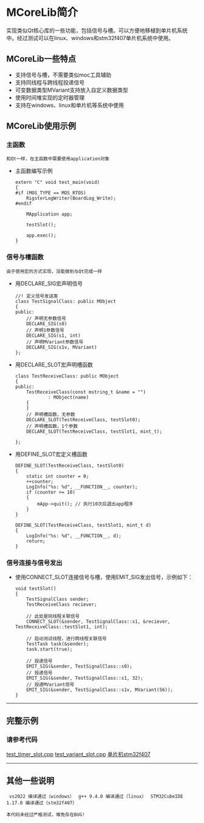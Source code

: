 # MCoreLib简介

实现类似Qt核心库的一些功能，包括信号与槽。可以方便地移植到单片机系统中。经过测试可以在linux、windows和stm32f407单片机系统中使用。

## MCoreLib一些特点

* 支持信号与槽，不需要类似moc工具辅助
* 支持同线程与跨线程投递信号
* 可变数据类型MVariant支持放入自定义数据类型
* 使用时间堆实现的定时器管理
* 支持在windows、linux和单片机等系统中使用

## MCoreLib使用示例

### 主函数

`和Qt一样，在主函数中需要使用application对象`

* 主函数编写示例
  
      extern "C" void test_main(void)
      {
      #if (MOS_TYPE == MOS_RTOS)
          RigsterLogWriter(BoardLog_Write);
      #endif
      
          MApplication app;
      
          testSlot();
      
          app.exec();
      }

### 信号与槽函数

`由于使用宏的方式实现，没能做到与Qt完成一样`

* 用DECLARE_SIG宏声明信号
  
      //! 定义信号发送类
      class TestSignalClass: public MObject
      {
      public:
          // 声明无参数信号
          DECLARE_SIG(s0)
          // 声明1参数信号
          DECLARE_SIG(s1, int)
          // 声明MVariant参数信号
          DECLARE_SIG(s1v, MVariant)
      };

* 用DECLARE_SLOT宏声明槽函数
  
      class TestReceiveClass: public MObject
      {
      public:  
          TestReceiveClass(const mstring_t &name = "")
                  : MObject(name)
          {
          }
          // 声明槽函数，无参数
          DECLARE_SLOT(TestReceiveClass, testSlot0);
          // 声明槽函数，1个参数
          DECLARE_SLOT(TestReceiveClass, testSlot1, mint_t);
      
      };

* 用DEFINE_SLOT宏定义槽函数    
  
      DEFINE_SLOT(TestReceiveClass, testSlot0)
      {
          static int counter = 0;
          ++counter;
          LogInfo("%s: %d", __FUNCTION__, counter);
          if (counter >= 10)
          {
              mApp->quit(); // 执行10次后退出app程序
          }
      }
      
      DEFINE_SLOT(TestReceiveClass, testSlot1, mint_t d)
      {
          LogInfo("%s: %d", __FUNCTION__, d);
          return;
      }

### 信号连接与信号发出

* 使用CONNECT_SLOT连接信号与槽，使用EMIT_SIG发出信号，示例如下：
  
      void testSlot()
      {
          TestSignalClass sender;
          TestReceiveClass reciever;
      
          // 此处是同线程关联信号
          CONNECT_SLOT(&sender, TestSignalClass::s1, &reciever, TestReceiveClass::testSlot1, int);
      
          // 启动测试线程，进行跨线程关联信号
          TestTask task(&sender);
          task.start(true);
      
          // 投递信号
          EMIT_SIG(&sender, TestSignalClass::s0);
          // 投递信号
          EMIT_SIG(&sender, TestSignalClass::s1, 32);
          // 投递MVariant信号
          EMIT_SIG(&sender, TestSignalClass::s1v, MVariant(56));
      }

***

## 完整示例

### 请参考代码

[test_timer_slot.cpp](testor/test_timer_slot.cpp)
[test_variant_slot.cpp](tester/test_variant_slot.cpp)
[单片机stm32f407](project/stm32f407)

***

## 其他一些说明

` vs2022 编译通过（windows）` 
` g++ 9.4.0 编译通过（linux）` 
` STM32CubeIDE 1.17.0 编译通过（stm32f407）` 

` 本代码未经过严格测试，难免存在BUG! ` 
